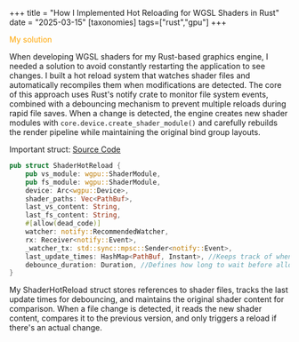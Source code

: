 +++
title = "How I Implemented Hot Reloading for WGSL Shaders in Rust"
date = "2025-03-15"
[taxonomies]
tags=["rust","gpu"]
+++

<span style="color:orange;">My solution</span>

When developing WGSL shaders for my Rust-based graphics engine, I needed a solution to avoid constantly restarting the application to see changes. I built a hot reload system that watches shader files and automatically recompiles them when modifications are detected. The core of this approach uses Rust's notify crate to monitor file system events, combined with a debouncing mechanism to prevent multiple reloads during rapid file saves. When a change is detected, the engine creates new shader modules with `core.device.create_shader_module()` and carefully rebuilds the render pipeline while maintaining the original bind group layouts.

Important struct: 
[Source Code](https://github.com/altunenes/cuneus/blob/b068041c7902df29d33c3100ea4b74a1a38164ff/src/hot.rs#L9-L231)

```rust
pub struct ShaderHotReload {
    pub vs_module: wgpu::ShaderModule,
    pub fs_module: wgpu::ShaderModule,
    device: Arc<wgpu::Device>,
    shader_paths: Vec<PathBuf>,
    last_vs_content: String,
    last_fs_content: String,
    #[allow(dead_code)]
    watcher: notify::RecommendedWatcher,
    rx: Receiver<notify::Event>,
    _watcher_tx: std::sync::mpsc::Sender<notify::Event>,
    last_update_times: HashMap<PathBuf, Instant>, //Keeps track of when each shader file was last updated.
    debounce_duration: Duration, //Defines how long to wait before allowing another reload of the same file. The default is 100ms.
}
```

My ShaderHotReload struct stores references to shader files, tracks the last update times for debouncing, and maintains the original shader content for comparison. When a file change is detected, it reads the new shader content, compares it to the previous version, and only triggers a reload if there's an actual change.